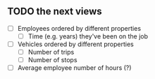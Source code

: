 ## TODO the next views

- [ ] Employees ordered by different properties
    - [ ] Time (e.g. years) they've been on the job
- [ ] Vehicles ordered by different properties
    - [ ] Number of trips
    - [ ] Number of stops
- [ ] Average employee number of hours (?)